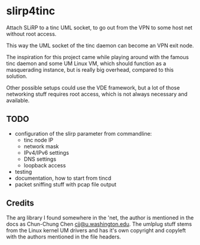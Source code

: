 # slirp4tinc
Attach SLiRP to a tinc UML socket, to go out from the VPN to some host net without root access.

This way the UML socket of the tinc daemon can become an VPN exit node.

The inspiration for this project came while playing around with the famous tinc daemon and some UM Linux VM, which should
function as a masquerading instance, but is really big overhead, compared to this solution.

Other possible setups could use the VDE framework, but a lot of those networking stuff requires root access, which
is not always necessary and available.

## TODO

* configuration of the slirp parameter from commandline:
   * tinc node IP
   * network mask
   * IPv4/IPv6 settings
   * DNS settings
   * loopback access
* testing
* documentation, how to start from tincd
* packet sniffing stuff with pcap file output

## Credits
The arg library I found somewhere in the 'net, the author is mentioned in the docs as Chun-Chung Chen <cjj@u.washington.edu>.
The umlplug stuff stems from the Linux kernel UM drivers and has it's own copyright and copyleft with the authors mentioned 
in the file headers.
